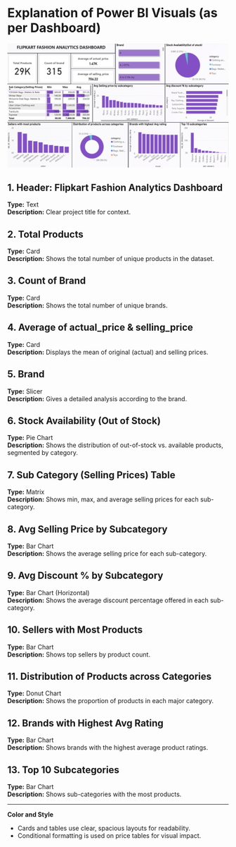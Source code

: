 # Explanation of Power BI Visuals (as per Dashboard)

![Dashboard Overview](../images/powerbi_dashboard.png)

## 1. Header: Flipkart Fashion Analytics Dashboard
**Type:** Text  
**Description:** Clear project title for context.

## 2. Total Products
**Type:** Card  
**Description:** Shows the total number of unique products in the dataset.

## 3. Count of Brand
**Type:** Card  
**Description:** Shows the total number of unique brands.

## 4. Average of actual_price & selling_price
**Type:** Card  
**Description:** Displays the mean of original (actual) and selling prices.

## 5. Brand 
**Type:** Slicer  
**Description:** Gives a detailed analysis according to the brand.

## 6. Stock Availability (Out of Stock)
**Type:** Pie Chart  
**Description:** Shows the distribution of out-of-stock vs. available products, segmented by category.

## 7. Sub Category (Selling Prices) Table
**Type:** Matrix  
**Description:** Shows min, max, and average selling prices for each sub-category.

## 8. Avg Selling Price by Subcategory
**Type:** Bar Chart  
**Description:** Shows the average selling price for each sub-category.

## 9. Avg Discount % by Subcategory
**Type:** Bar Chart (Horizontal)  
**Description:** Shows the average discount percentage offered in each sub-category.

## 10. Sellers with Most Products
**Type:** Bar Chart  
**Description:** Shows top sellers by product count.

## 11. Distribution of Products across Categories
**Type:** Donut Chart  
**Description:** Shows the proportion of products in each major category.

## 12. Brands with Highest Avg Rating
**Type:** Bar Chart  
**Description:** Shows brands with the highest average product ratings.

## 13. Top 10 Subcategories
**Type:** Bar Chart  
**Description:** Shows sub-categories with the most products.

---

**Color and Style**  
- Cards and tables use clear, spacious layouts for readability.
- Conditional formatting is used on price tables for visual impact.

